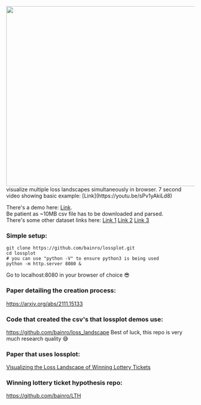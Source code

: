 <!-- ![](https://rkbain.com/images/loss.png) -->
<img src="https://rkbain.com/images/loss.png" width="750" height="480" />
visualize multiple loss landscapes simultaneously in browser. 7 second video showing basic example: [Link](https://youtu.be/sPv1yAkiLd8)

There's a demo here: [Link](https://rkbain.com/loss). <br/>
Be patient as ~10MB csv file has to be downloaded and parsed. <br/>
There's some other dataset links here: [Link 1](https://rkbain.com/loss/#1) [Link 2](https://rkbain.com/loss/#2) [Link 3](https://rkbain.com/loss/#3)

### Simple setup:
```
git clone https://github.com/bainro/lossplot.git
cd lossplot
# you can use "python -V" to ensure python3 is being used
python -m http.server 8080 &
```
Go to localhost:8080 in your browser of choice 😎

### Paper detailing the creation process:
https://arxiv.org/abs/2111.15133

### Code that created the csv's that lossplot demos use:
https://github.com/bainro/loss_landscape
Best of luck, this repo is very much research quality 😅

### Paper that uses lossplot:
[Visualizing the Loss Landscape of Winning Lottery Tickets
](https://arxiv.org/abs/2112.08538)

### Winning lottery ticket hypothesis repo:
https://github.com/bainro/LTH 
